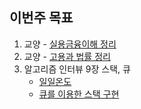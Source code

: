 ## 이번주 목표

1. 교양 - [실용금융이해 정리](./elective%20-%20실금이.md)
2. 교양 - [고용과 법률 정리](./elective%20-%20고법.md)
3. 알고리즘 인터뷰 9장 스택, 큐
   * [일일온도]()
   * [큐를 이용한 스택 구현]()